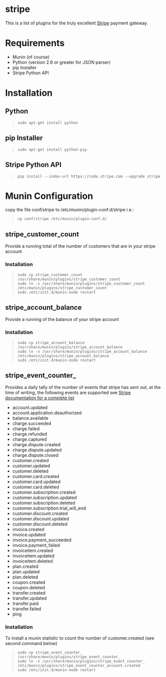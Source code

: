 stripe
======

This is a list of plugins for the truly excellent [Stripe](http://www.stripe.com) 
payment gateway.

Requirements
============

 - Munin (of course)
 - Python (version 2.6 or greater for JSON parser)
 - pip Installer
 - Stripe Python API

Installation
============

## Python

>     sudo apt-get install python

## pip Installer

>     sudo apt-get install python-pip

## Stripe Python API
>     pip install --index-url https://code.stripe.com --upgrade stripe

Munin Configuration
===================

copy the file conf/stripe to /etc/munin/plugin-conf.d/stripe i.e.:

>     cp conf/stripe /etc/munin/plugin-conf.d/


## stripe_customer_count

Provide a running total of the number of customers that are in your stripe account

### Installation

>     sudo cp stripe_customer_count /usr/share/munin/plugins/stripe_customer_count
>     sudo ln -s /usr/share/munin/plugins/stripe_customer_count /etc/munin/plugins/stripe_customer_count
>     sudo /etc/init.d/munin-node restart

## stripe_account_balance

Provide a running of the balance of your stripe account

### Installation

>     sudo cp stripe_account_balance /usr/share/munin/plugins/stripe_account_balance
>     sudo ln -s /usr/share/munin/plugins/stripe_account_balance /etc/munin/plugins/stripe_account_balance
>     sudo /etc/init.d/munin-node restart

## stripe_event_counter_

Provides a daily tally of the number of events that stripe has sent out, at the time
of writing, the following events are supported see [Stripe documentation for a complete list](https://stripe.com/docs/api/python#list_events)

 
 - account.updated
 - account.application.deauthorized
 - balance.available
 - charge.succeeded
 - charge.failed
 - charge.refunded
 - charge.captured
 - charge.dispute.created
 - charge.dispute.updated
 - charge.dispute.closed
 - customer.created
 - customer.updated
 - customer.deleted
 - customer.card.created
 - customer.card.updated
 - customer.card.deleted
 - customer.subscription.created
 - customer.subscription.updated
 - customer.subscription.deleted
 - customer.subscription.trial_will_end
 - customer.discount.created
 - customer.discount.updated
 - customer.discount.deleted
 - invoice.created
 - invoice.updated
 - invoice.payment_succeeded
 - invoice.payment_failed
 - invoiceitem.created
 - invoiceitem.updated
 - invoiceitem.deleted
 - plan.created
 - plan.updated
 - plan.deleted
 - coupon.created
 - coupon.deleted
 - transfer.created
 - transfer.updated
 - transfer.paid
 - transfer.failed
 - ping


### Installation

To install a munin statistic to count the number of customer.created (see second command below)

>     sudo cp stripe_event_counter_ /usr/share/munin/plugins/stripe_event_counter_
>     sudo ln -s /usr/share/munin/plugins/stripe_event_counter_ /etc/munin/plugins/stripe_event_counter_account.created
>     sudo /etc/init.d/munin-node restart

